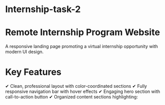 # Internship-task-2
# Remote Internship Program Website
A responsive landing page promoting a virtual internship opportunity with modern UI design.

# Key Features
✔ Clean, professional layout with color-coordinated sections
✔ Fully responsive navigation bar with hover effects
✔ Engaging hero section with call-to-action button
✔ Organized content sections highlighting:
